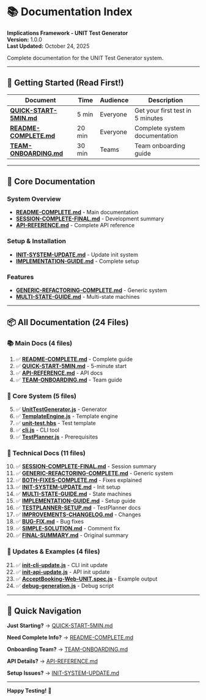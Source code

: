 # 📚 Documentation Index

**Implications Framework - UNIT Test Generator**  
**Version:** 1.0.0  
**Last Updated:** October 24, 2025

Complete documentation for the UNIT Test Generator system.

---

## 🚀 Getting Started (Read First!)

| Document | Time | Audience | Description |
|----------|------|----------|-------------|
| **[QUICK-START-5MIN.md](./QUICK-START-5MIN.md)** | 5 min | Everyone | Get your first test in 5 minutes |
| **[README-COMPLETE.md](./README-COMPLETE.md)** | 20 min | Everyone | Complete system documentation |
| **[TEAM-ONBOARDING.md](./TEAM-ONBOARDING.md)** | 30 min | Teams | Team onboarding guide |

---

## 📖 Core Documentation

### System Overview
- **[README-COMPLETE.md](./README-COMPLETE.md)** - Main documentation
- **[SESSION-COMPLETE-FINAL.md](./SESSION-COMPLETE-FINAL.md)** - Development summary
- **[API-REFERENCE.md](./API-REFERENCE.md)** - Complete API reference

### Setup & Installation
- **[INIT-SYSTEM-UPDATE.md](./INIT-SYSTEM-UPDATE.md)** - Update init system
- **[IMPLEMENTATION-GUIDE.md](./IMPLEMENTATION-GUIDE.md)** - Complete setup

### Features
- **[GENERIC-REFACTORING-COMPLETE.md](./GENERIC-REFACTORING-COMPLETE.md)** - Generic system
- **[MULTI-STATE-GUIDE.md](./MULTI-STATE-GUIDE.md)** - Multi-state machines

---

## 📦 All Documentation (24 Files)

### 📚 Main Docs (4 files)
1. ✅ **[README-COMPLETE.md](computer:///mnt/user-data/outputs/README-COMPLETE.md)** - Complete guide
2. ✅ **[QUICK-START-5MIN.md](computer:///mnt/user-data/outputs/QUICK-START-5MIN.md)** - 5-minute start
3. ✅ **[API-REFERENCE.md](computer:///mnt/user-data/outputs/API-REFERENCE.md)** - API docs
4. ✅ **[TEAM-ONBOARDING.md](computer:///mnt/user-data/outputs/TEAM-ONBOARDING.md)** - Team guide

### 🔧 Core System (5 files)
5. ✅ **[UnitTestGenerator.js](computer:///mnt/user-data/outputs/UnitTestGenerator.js)** - Generator
6. ✅ **[TemplateEngine.js](computer:///mnt/user-data/outputs/TemplateEngine.js)** - Template engine
7. ✅ **[unit-test.hbs](computer:///mnt/user-data/outputs/unit-test.hbs)** - Test template
8. ✅ **[cli.js](computer:///mnt/user-data/outputs/cli.js)** - CLI tool
9. ✅ **[TestPlanner.js](computer:///mnt/user-data/outputs/TestPlanner.js)** - Prerequisites

### 📖 Technical Docs (11 files)
10. ✅ **[SESSION-COMPLETE-FINAL.md](computer:///mnt/user-data/outputs/SESSION-COMPLETE-FINAL.md)** - Session summary
11. ✅ **[GENERIC-REFACTORING-COMPLETE.md](computer:///mnt/user-data/outputs/GENERIC-REFACTORING-COMPLETE.md)** - Generic system
12. ✅ **[BOTH-FIXES-COMPLETE.md](computer:///mnt/user-data/outputs/BOTH-FIXES-COMPLETE.md)** - Fixes explained
13. ✅ **[INIT-SYSTEM-UPDATE.md](computer:///mnt/user-data/outputs/INIT-SYSTEM-UPDATE.md)** - Init setup
14. ✅ **[MULTI-STATE-GUIDE.md](computer:///mnt/user-data/outputs/MULTI-STATE-GUIDE.md)** - State machines
15. ✅ **[IMPLEMENTATION-GUIDE.md](computer:///mnt/user-data/outputs/IMPLEMENTATION-GUIDE.md)** - Setup guide
16. ✅ **[TESTPLANNER-SETUP.md](computer:///mnt/user-data/outputs/TESTPLANNER-SETUP.md)** - TestPlanner docs
17. ✅ **[IMPROVEMENTS-CHANGELOG.md](computer:///mnt/user-data/outputs/IMPROVEMENTS-CHANGELOG.md)** - Changes
18. ✅ **[BUG-FIX.md](computer:///mnt/user-data/outputs/BUG-FIX.md)** - Bug fixes
19. ✅ **[SIMPLE-SOLUTION.md](computer:///mnt/user-data/outputs/SIMPLE-SOLUTION.md)** - Comment fix
20. ✅ **[FINAL-SUMMARY.md](computer:///mnt/user-data/outputs/FINAL-SUMMARY.md)** - Original summary

### 🔧 Updates & Examples (4 files)
21. ✅ **[init-cli-update.js](computer:///mnt/user-data/outputs/init-cli-update.js)** - CLI init update
22. ✅ **[init-api-update.js](computer:///mnt/user-data/outputs/init-api-update.js)** - API init update
23. ✅ **[AcceptBooking-Web-UNIT.spec.js](computer:///mnt/user-data/outputs/AcceptBooking-Web-UNIT.spec.js)** - Example output
24. ✅ **[debug-generation.js](computer:///mnt/user-data/outputs/debug-generation.js)** - Debug script

---

## 🎯 Quick Navigation

**Just Starting?**
→ [QUICK-START-5MIN.md](computer:///mnt/user-data/outputs/QUICK-START-5MIN.md)

**Need Complete Info?**
→ [README-COMPLETE.md](computer:///mnt/user-data/outputs/README-COMPLETE.md)

**Onboarding Team?**
→ [TEAM-ONBOARDING.md](computer:///mnt/user-data/outputs/TEAM-ONBOARDING.md)

**API Details?**
→ [API-REFERENCE.md](computer:///mnt/user-data/outputs/API-REFERENCE.md)

**Setup Issues?**
→ [INIT-SYSTEM-UPDATE.md](computer:///mnt/user-data/outputs/INIT-SYSTEM-UPDATE.md)

---

**Happy Testing!** 🚀